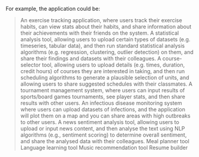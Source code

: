 For example, the application could be:
> An exercise tracking application, where users track their exercise habits, can view stats about their habits, and share information about their achievements with their friends on the system.
> A statistical analysis tool, allowing users to upload certain types of datasets (e.g. timeseries, tabular data), and then run standard statistical analysis algorithms (e.g. regression, clustering, outlier detection) on them, and share their findings and datasets with their colleagues.
> A course-selector tool, allowing users to upload details (e.g. times, duration, credit hours) of courses they are interested in taking, and then run scheduling algorithms to generate a plausible selection of units, and allowing users to share suggested schedules with their classmates.
> A tournament management system, where users can input results of sports/board games tournaments, see player stats, and then share results with other users.
> An infectious disease monitoring system where users can upload datasets of infections, and the application will plot them on a map and you can share areas with high outbreaks to other users.
> A news sentiment analysis tool, allowing users to upload or input news content, and then analyse the text using NLP algorithms (e.g., sentiment scoring) to determine overall sentiment, and share the analysed data with their colleagues.
> Meal planner tool
> Language learning tool
> Music recommendation tool
>  Resume builder
